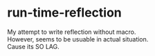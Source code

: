 # run-time-reflection
 
My attempt to write reflection without macro.  
However, seems to be usuable in actual situation.  
Cause its SO LAG.  
